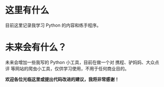 # 这里有什么
目前这里记录我学习 Python 的内容和练手程序。

# 未来会有什么？
未来会增加一些我写的 Python 小工具，目前在做一个对 携程、驴妈妈、大众点评 等网站的爬虫小工具，仅供学习使用，不用于任何商业目的。

**欢迎各位光临这里或提出代码改进的建议，我将非常感谢！**